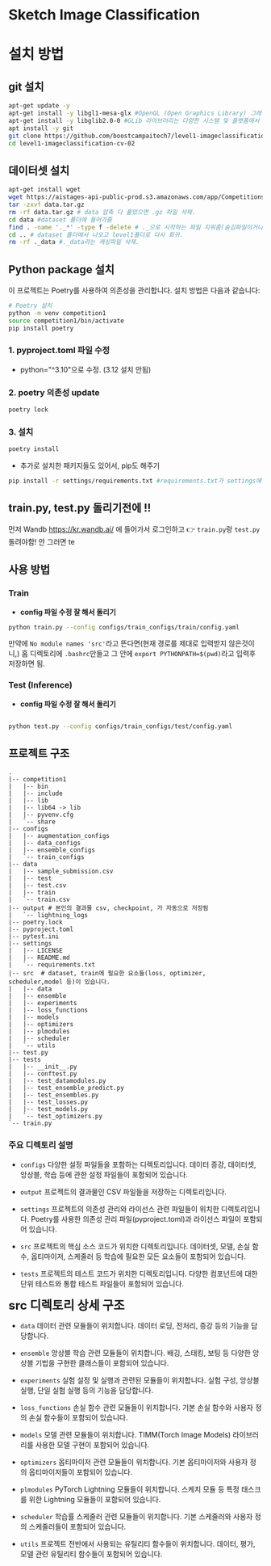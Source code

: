 # Sketch Image Classification

# 설치 방법

## git 설치
```bash
apt-get update -y
apt-get install -y libgl1-mesa-glx #OpenGL (Open Graphics Library) 그래픽 API를 지원하는 라이브러리
apt-get install -y libglib2.0-0 #GLib 라이브러리는 다양한 시스템 및 플랫폼에서 사용되는 기본 라이브러리 
apt install -y git
git clone https://github.com/boostcampaitech7/level1-imageclassification-cv-02.git
cd level1-imageclassification-cv-02
```

## 데이터셋 설치
```bash
apt-get install wget
wget https://aistages-api-public-prod.s3.amazonaws.com/app/Competitions/000307/data/data.tar.gz
tar -zxvf data.tar.gz 
rm -rf data.tar.gz # data 압축 다 풀었으면 .gz 파일 삭제.
cd data #dataset 폴더에 들어가줌
find . -name '._*' -type f -delete # ._으로 시작하는 파일 지워줌(숨김파일이거나 캐싱파일이라 필요없음.)
cd .. # dataset 폴더에서 나오고 level1폴더로 다시 회귀.
rm -rf ._data #._data라는 캐싱파일 삭제.
```

## Python package 설치
이 프로젝트는 Poetry를 사용하여 의존성을 관리합니다. 설치 방법은 다음과 같습니다:

```bash
# Poetry 설치
python -m venv competition1
source competition1/bin/activate
pip install poetry
```

### 1. pyproject.toml 파일 수정
- python="^3.10"으로 수정. (3.12 설치 안됨)
### 2. poetry 의존성 update
```bash
poetry lock
```
### 3. 설치
```bash
poetry install
```
- 추가로 설치한 패키지들도 있어서, pip도 해주기
```bash
pip install -r settings/requirements.txt #requirements.txt가 settings에 있음. m
```
## train.py, test.py  돌리기전에 !!
먼저 Wandb https://kr.wandb.ai/ 에 들어가서 로그인하고  👉 `train.py`랑 `test.py`돌려야함! 안 그러면 
te

## 사용 방법
### Train
- **config 파일 수정 잘 해서 돌리기**
```bash
python train.py --config configs/train_configs/train/config.yaml
```
만약에 `No module names 'src'`라고 뜬다면(현재 경로를 제대로 입력받지 않은것이니,)
홈 디렉토리에 `.bashrc`만들고 그 안에 `export PYTHONPATH=$(pwd)`라고  입력후 저장하면 됨.

### Test (Inference)
- **config 파일 수정 잘 해서 돌리기**
```bash

python test.py --config configs/train_configs/test/config.yaml
```

## 프로젝트 구조
```
.
|-- competition1
|   |-- bin
|   |-- include
|   |-- lib
|   |-- lib64 -> lib
|   |-- pyvenv.cfg
|   `-- share
|-- configs
|   |-- augmentation_configs
|   |-- data_configs
|   |-- ensemble_configs
|   `-- train_configs
|-- data
|   |-- sample_submission.csv
|   |-- test
|   |-- test.csv
|   |-- train
|   `-- train.csv
|-- output # 본인의 결과물 csv, checkpoint, 가 자동으로 저장됨
|   `-- lightning_logs
|-- poetry.lock
|-- pyproject.toml
|-- pytest.ini
|-- settings
|   |-- LICENSE
|   |-- README.md
|   `-- requirements.txt
|-- src  # dataset, train에 필요한 요소들(loss, optimizer, scheduler,model 등)이 있습니다.
|   |-- data
|   |-- ensemble
|   |-- experiments
|   |-- loss_functions
|   |-- models
|   |-- optimizers
|   |-- plmodules
|   |-- scheduler
|   `-- utils
|-- test.py
|-- tests
|   |-- __init__.py
|   |-- conftest.py
|   |-- test_datamodules.py
|   |-- test_ensemble_predict.py
|   |-- test_ensembles.py
|   |-- test_losses.py
|   |-- test_models.py
|   `-- test_optimizers.py
`-- train.py
```

### 주요 디렉토리 설명
- `configs`
다양한 설정 파일들을 포함하는 디렉토리입니다.
데이터 증강, 데이터셋, 앙상블, 학습 등에 관한 설정 파일들이 포함되어 있습니다.

- `output`
프로젝트의 결과물인 CSV 파일들을 저장하는 디렉토리입니다.

- `settings`
프로젝트의 의존성 관리와 라이선스 관련 파일들이 위치한 디렉토리입니다.
Poetry를 사용한 의존성 관리 파일(pyproject.toml)과 라이선스 파일이 포함되어 있습니다.

- `src`
프로젝트의 핵심 소스 코드가 위치한 디렉토리입니다.
데이터셋, 모델, 손실 함수, 옵티마이저, 스케줄러 등 학습에 필요한 모든 요소들이 포함되어 있습니다.

- `tests`
프로젝트의 테스트 코드가 위치한 디렉토리입니다.
다양한 컴포넌트에 대한 단위 테스트와 통합 테스트 파일들이 포함되어 있습니다.

<font size ="5"> **src 디렉토리 상세 구조**</font>
- `data`
데이터 관련 모듈들이 위치합니다. 데이터 로딩, 전처리, 증강 등의 기능을 담당합니다.

- `ensemble`
앙상블 학습 관련 모듈들이 위치합니다. 배깅, 스태킹, 보팅 등 다양한 앙상블 기법을 구현한 클래스들이 포함되어 있습니다.

- `experiments`
실험 설정 및 실행과 관련된 모듈들이 위치합니다. 실험 구성, 앙상블 실행, 단일 실험 실행 등의 기능을 담당합니다.

- `loss_functions`
손실 함수 관련 모듈들이 위치합니다. 기본 손실 함수와 사용자 정의 손실 함수들이 포함되어 있습니다.

- `models`
모델 관련 모듈들이 위치합니다. TIMM(Torch Image Models) 라이브러리를 사용한 모델 구현이 포함되어 있습니다.

- `optimizers`
옵티마이저 관련 모듈들이 위치합니다. 기본 옵티마이저와 사용자 정의 옵티마이저들이 포함되어 있습니다.

- `plmodules`
PyTorch Lightning 모듈들이 위치합니다. 스케치 모듈 등 특정 태스크를 위한 Lightning 모듈들이 포함되어 있습니다.

- `scheduler`
학습률 스케줄러 관련 모듈들이 위치합니다. 기본 스케줄러와 사용자 정의 스케줄러들이 포함되어 있습니다.



- `utils`
프로젝트 전반에서 사용되는 유틸리티 함수들이 위치합니다. 데이터, 평가, 모델 관련 유틸리티 함수들이 포함되어 있습니다.
